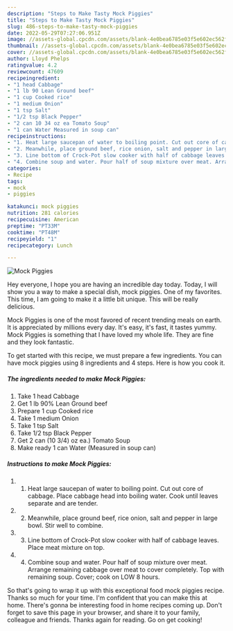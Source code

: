 ```yaml
---
description: "Steps to Make Tasty Mock Piggies"
title: "Steps to Make Tasty Mock Piggies"
slug: 486-steps-to-make-tasty-mock-piggies
date: 2022-05-29T07:27:06.951Z
image: //assets-global.cpcdn.com/assets/blank-4e0bea6785e03f5e602ec562f230caae08da540cada707380b4fe1bbebba43da.png
thumbnail: //assets-global.cpcdn.com/assets/blank-4e0bea6785e03f5e602ec562f230caae08da540cada707380b4fe1bbebba43da.png
cover: //assets-global.cpcdn.com/assets/blank-4e0bea6785e03f5e602ec562f230caae08da540cada707380b4fe1bbebba43da.png
author: Lloyd Phelps
ratingvalue: 4.2
reviewcount: 47609
recipeingredient:
- "1 head Cabbage"
- "1 lb 90 Lean Ground beef"
- "1 cup Cooked rice"
- "1 medium Onion"
- "1 tsp Salt"
- "1/2 tsp Black Pepper"
- "2 can 10 34 oz ea Tomato Soup"
- "1 can Water Measured in soup can"
recipeinstructions:
- "1. Heat large saucepan of water to boiling point. Cut out core of cabbage. Place cabbage head into boiling water. Cook until leaves separate and are tender."
- "2. Meanwhile, place ground beef, rice onion, salt and pepper in large bowl. Stir well to combine."
- "3. Line bottom of Crock-Pot slow cooker with half of cabbage leaves. Place meat mixture on top."
- "4. Combine soup and water. Pour half of soup mixture over meat. Arrange remaining cabbage over meat to cover completely. Top with remaining soup. Cover; cook on LOW 8 hours."
categories:
- Recipe
tags:
- mock
- piggies

katakunci: mock piggies 
nutrition: 281 calories
recipecuisine: American
preptime: "PT33M"
cooktime: "PT48M"
recipeyield: "1"
recipecategory: Lunch

---
```



![Mock Piggies](//assets-global.cpcdn.com/assets/blank-4e0bea6785e03f5e602ec562f230caae08da540cada707380b4fe1bbebba43da.png)

Hey everyone, I hope you are having an incredible day today. Today, I will show you a way to make a special dish, mock piggies. One of my favorites. This time, I am going to make it a little bit unique. This will be really delicious.

Mock Piggies is one of the most favored of recent trending meals on earth. It is appreciated by millions every day. It's easy, it's fast, it tastes yummy. Mock Piggies is something that I have loved my whole life. They are fine and they look fantastic.




To get started with this recipe, we must prepare a few ingredients. You can have mock piggies using 8 ingredients and 4 steps. Here is how you cook it.

<!--inarticleads1-->

##### The ingredients needed to make Mock Piggies:

1. Take 1 head Cabbage
1. Get 1 lb 90% Lean Ground beef
1. Prepare 1 cup Cooked rice
1. Take 1 medium Onion
1. Take 1 tsp Salt
1. Take 1/2 tsp Black Pepper
1. Get 2 can (10 3/4) oz ea.) Tomato Soup
1. Make ready 1 can Water (Measured in soup can)




<!--inarticleads2-->

##### Instructions to make Mock Piggies:

1. 1. Heat large saucepan of water to boiling point. Cut out core of cabbage. Place cabbage head into boiling water. Cook until leaves separate and are tender.
1. 2. Meanwhile, place ground beef, rice onion, salt and pepper in large bowl. Stir well to combine.
1. 3. Line bottom of Crock-Pot slow cooker with half of cabbage leaves. Place meat mixture on top.
1. 4. Combine soup and water. Pour half of soup mixture over meat. Arrange remaining cabbage over meat to cover completely. Top with remaining soup. Cover; cook on LOW 8 hours.




So that's going to wrap it up with this exceptional food mock piggies recipe. Thanks so much for your time. I'm confident that you can make this at home. There's gonna be interesting food in home recipes coming up. Don't forget to save this page in your browser, and share it to your family, colleague and friends. Thanks again for reading. Go on get cooking!
